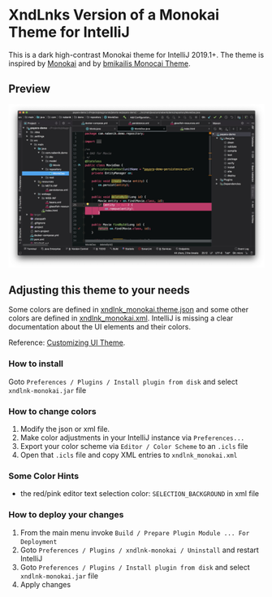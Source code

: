 # XndLnks Version of a Monokai Theme for IntelliJ

This is a dark high-contrast Monokai theme for IntelliJ 2019.1+. The theme is inspired by [Monokai](https://www.monokai.nl/)
and by [bmikailis Monocai Theme](https://github.com/bmikaili/intellij-monocai-theme).

## Preview

![](preview.jpg)

## Adjusting this theme to your needs

Some colors are defined in [xndlnk_monokai.theme.json](resources/META-INF/xndlnk_monokai.theme.json) and some other colors are defined in [xndlnk_monokai.xml](resources/META-INF/xndlnk_monokai.xml). IntelliJ is missing a clear documentation about the UI elements and their colors.

Reference: [Customizing UI Theme](http://www.jetbrains.org/intellij/sdk/docs/reference_guide/ui_themes/themes_customize.html).

### How to install

Goto `Preferences / Plugins / Install plugin from disk` and select `xndlnk-monokai.jar` file

### How to change colors

1. Modify the json or xml file.
2. Make color adjustments in your IntelliJ instance via `Preferences...`
3. Export your color scheme via `Editor / Color Scheme` to an `.icls` file
4. Open that `.icls` file and copy XML entries to `xndlnk_monokai.xml`

### Some Color Hints

- the red/pink editor text selection color: `SELECTION_BACKGROUND` in xml file

### How to deploy your changes

1. From the main menu invoke `Build / Prepare Plugin Module ... For Deployment`
2. Goto `Preferences / Plugins / xndlnk-monokai / Uninstall` and restart IntelliJ
3. Goto `Preferences / Plugins / Install plugin from disk` and select `xndlnk-monokai.jar` file
4. Apply changes
